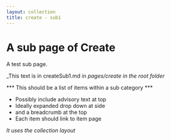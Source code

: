 ```yaml
---
layout: collection
title: create - sub1
---
```

# A sub page of Create

A test sub page.

_This text is in createSub1.md in _pages/create in the root folder_

*** This should be a list of items within a sub category ***
- Possibly include advisory text at top
- Ideally expanded drop down at side
- and a breadcrumb at the top
- Each item should link to item page

*It uses the collection layout*
